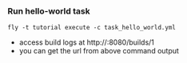 ### Run hello-world task

```shell
fly -t tutorial execute -c task_hello_world.yml
```

* access build logs at http://<ip-addr>:8080/builds/1
* you can get the url from above command output


